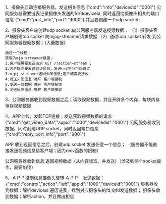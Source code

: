 [](https://note.youdao.com/ynoteshare/index.html?id=54a9c9bb8a43bd08bcbe7f358f2ee50c&type=note&_time=1644817307185)

1、摄像头启动连接服务器，发送相关信息
{"cmd":"info","devicedid":"0001"}
公网服务器需要链表记录摄像头发送的fd和deviceid;
同时返回给摄像头相关的端口信息
{"cmd":"port_info","port":"9000"}
并且要创建一个udp socket;

2、摄像头客户端创建udp socket :向公网服务器发送视频数据；
    （1）摄像头客户端创建tcp socket 向mjpg-streamer请求数据
    （2）通过udp socket 转发 到公网服务器视频数据；（大量数据）

    通过一个线程：
    获取的mjp-streamer数据；
    1.客户端需要发送请求 GET /?action=stream ;
    2.客户端需要发送验证信息，发送<=2字节可以跳过
    3.mjpj-streamer返回头部信息;客户端需要接收
    4.发送头部信息 循环 客户端接收
    5.发送一帧数据 循环 客户端接收
    6.发送尾部信息 循环 客户端接收

3、公网服务器收到视频数据之后；读取视频数据，并且开辟多个内存，每块内存保存视频数据

4、APP上线，发起TCP连接；发送获取视频数据的请求
{"cmd":"get_video_data","appid":"1000","devicedid":"0001"}
公网服务器收到数据，同时创建UDP socket，同时返回端口信息
{"cmd":"reply_port_info","port":"9001"}

APP 收到返回信息之后，创建udp socket 发送任意一个信息；
（服务器不能直接发送视频信息给客户端；因为recv函数的限制）

公网服务器收到信息,返回视频数据（从内存读取，并发送）（涉及到两个socket操作，需要加锁）

5、ＡＰＰ控制信息摄像头旋转
ＡＰＰ　发送数据：｛"cmd":"control","action":"left","appid":"1000","deviceid":"0001"}
服务器收到数据：解析deviceid
遍历链表，找到对应摄像头的fd,向fd发送数据；
摄像头收到数据；解析action，并且做出相应

